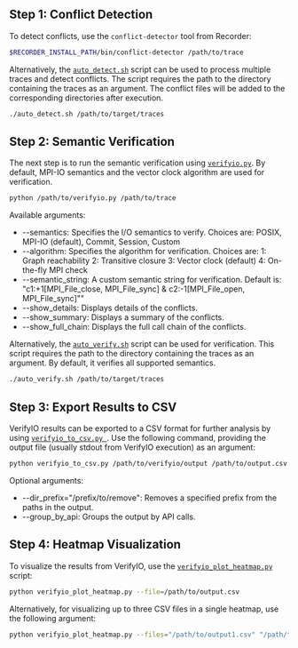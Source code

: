 ## Step 1: Conflict Detection
To detect conflicts, use the `conflict-detector` tool from Recorder:

```bash
$RECORDER_INSTALL_PATH/bin/conflict-detector /path/to/trace
```

Alternatively, the [`auto_detect.sh`](https://github.com/lalilalalalu/verifyio_scripts/blob/main/auto_detect.sh)  script can be used to process multiple traces and detect conflicts. The script requires the path to the directory containing the traces as an argument. The conflict files will be added to the corresponding directories after execution.

```bash
./auto_detect.sh /path/to/target/traces
```

## Step 2: Semantic Verification
The next step is to run the semantic verification using [`verifyio.py`](). By default, MPI-IO semantics and the vector clock algorithm are used for verification.

```bash
python /path/to/verifyio.py /path/to/trace
```
Available arguments:
* --semantics: Specifies the I/O semantics to verify. Choices are: POSIX, MPI-IO (default), Commit, Session, Custom
* --algorithm: Specifies the algorithm for verification. Choices are: 1: Graph reachability 2: Transitive closure 3: Vector clock (default) 4: On-the-fly MPI check
* --semantic_string: A custom semantic string for verification. Default is: "c1:+1[MPI_File_close, MPI_File_sync] & c2:-1[MPI_File_open, MPI_File_sync]""
* --show_details: Displays details of the conflicts.
* --show_summary: Displays a summary of the conflicts.
* --show_full_chain: Displays the full call chain of the conflicts.

Alternatively, the [`auto_verify.sh`](https://github.com/lalilalalalu/verifyio_scripts/blob/main/auto_verify.sh) script can be used for verification. This script requires the path to the directory containing the traces as an argument. By default, it verifies all supported semantics.

```bash
./auto_verify.sh /path/to/target/traces
```

## Step 3: Export Results to CSV

VerifyIO results can be exported to a CSV format for further analysis by using [`verifyio_to_csv.py `](https://github.com/lalilalalalu/verifyio_scripts/blob/main/verifyio_to_csv.py). Use the following command, providing the output file (usually stdout from VerifyIO execution) as an argument:

```bash
python verifyio_to_csv.py /path/to/verifyio/output /path/to/output.csv
```
Optional arguments:
* --dir_prefix="/prefix/to/remove": Removes a specified prefix from the paths in the output.
* --group_by_api: Groups the output by API calls.

## Step 4: Heatmap Visualization

To visualize the results from VerifyIO, use the [`verifyio_plot_heatmap.py`](https://github.com/lalilalalalu/verifyio_scripts/blob/main/verifyio_plot_violation_heatmap.py) script:

```bash
python verifyio_plot_heatmap.py --file=/path/to/output.csv
```
Alternatively, for visualizing up to three CSV files in a single heatmap, use the following argument:

```bash
python verifyio_plot_heatmap.py --files="/path/to/output1.csv" "/path/to/output2.csv" "/path/to/output3.csv"
```
